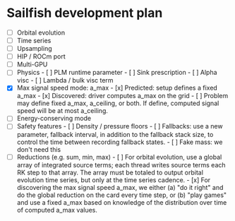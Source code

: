 # Sailfish development plan

- [ ] Orbital evolution
- [ ] Time series
- [ ] Upsampling
- [ ] HIP / ROCm port
- [ ] Multi-GPU
- [ ] Physics
      - [ ] PLM runtime parameter
      - [ ] Sink prescription
      - [ ] Alpha visc
      - [ ] Lambda / bulk visc term
- [x] Max signal speed mode: a_max
      - [x] Predicted: setup defines a fixed a_max
      - [x] Discovered: driver computes a_max on the grid
      - [ ] Problem may define fixed a_max, a_ceiling, or both. If define,
        computed signal speed will be at most a_ceiling.
- [ ] Energy-conserving mode
- [ ] Safety features
      - [ ] Density / pressure floors
      - [ ] Fallbacks: use a new parameter, fallback interval, in addition to the
        fallback stack size, to control the time between recording fallback
        states.
      - [ ] Fake mass: we don't need this
- [ ] Reductions (e.g. sum, min, max)
      - [ ] For orbital evolution, use a global array of integrated source terms;
        each thread writes source terms each RK step to that array. The array
        must be totaled to output orbital evolution time series, but only at
        the time series cadence.
      - [x] For discovering the max signal speed a_max, we either (a) "do it
        right" and do the global reduction on the card every time step, or (b)
        "play games" and use a fixed a_max based on knowledge of the
        distribution over time of computed a_max values.

